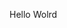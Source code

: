 Hello Wolrd



































































































































































































































































































































































































































































































































































































































































